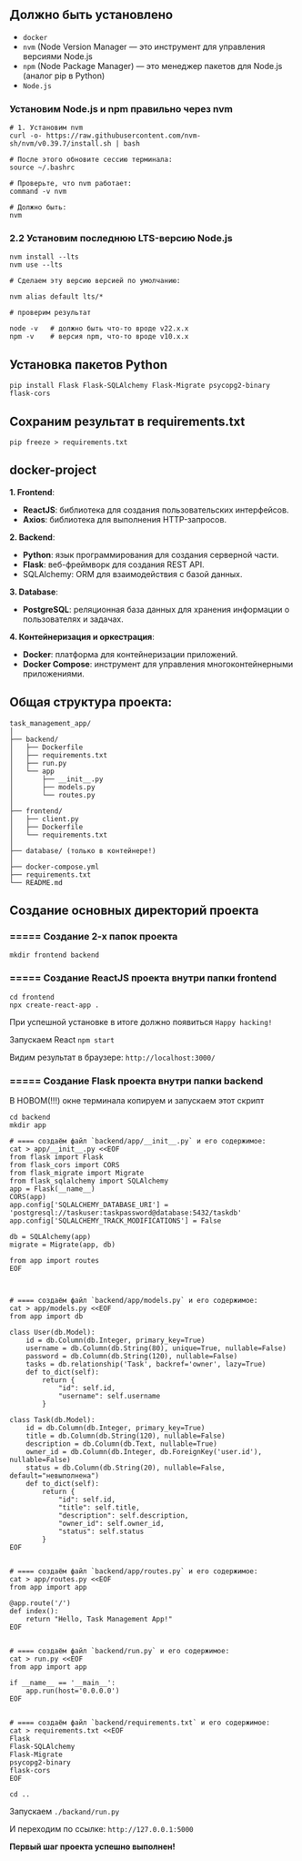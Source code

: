 ## Должно быть установлено
- `docker`
- `nvm` (Node Version Manager — это инструмент для управления версиями Node.js
- `npm` (Node Package Manager) — это менеджер пакетов для Node.js (аналог pip в Python)
- `Node.js` 


### Установим Node.js и npm правильно через nvm
```
# 1. Установим nvm
curl -o- https://raw.githubusercontent.com/nvm-sh/nvm/v0.39.7/install.sh | bash

# После этого обновите сессию терминала:
source ~/.bashrc

# Проверьте, что nvm работает:
command -v nvm

# Должно быть: 
nvm
```

### 2.2 Установим последнюю LTS-версию Node.js
```
nvm install --lts
nvm use --lts

# Сделаем эту версию версией по умолчанию:

nvm alias default lts/*

# проверим результат

node -v   # должно быть что-то вроде v22.x.x
npm -v    # версия npm, что-то вроде v10.x.x
```

## Установка пакетов Python
```
pip install Flask Flask-SQLAlchemy Flask-Migrate psycopg2-binary flask-cors
```

## Сохраним результат в requirements.txt
```
pip freeze > requirements.txt
```

## docker-project

**1. Frontend**:
- **ReactJS**: библиотека для создания пользовательских интерфейсов.
- **Axios**: библиотека для выполнения HTTP-запросов.

**2. Backend**:
- **Python**: язык программирования для создания серверной части.
- **Flask**: веб-фреймворк для создания REST API.
- SQLAlchemy: ORM для взаимодействия с базой данных.

**3. Database**:
- **PostgreSQL**: реляционная база данных для хранения информации о пользователях и задачах.

**4. Контейнеризация и оркестрация**:
- **Docker**: платформа для контейнеризации приложений.
- **Docker Compose**: инструмент для управления многоконтейнерными приложениями.


## Общая структура проекта:
```
task_management_app/
│
├── backend/
│   ├── Dockerfile
│   ├── requirements.txt
│   ├── run.py
│   └── app
│       ├── __init__.py
│       ├── models.py
│       └── routes.py
│
├── frontend/
│   ├── client.py
│   ├── Dockerfile
│   └── requirements.txt
│
├── database/ (только в контейнере!)
│
├── docker-compose.yml
├── requirements.txt
└── README.md 
```

## Создание основных директорий проекта

### ===== Создание 2-х папок проекта
```
mkdir frontend backend
```
### ===== Создание ReactJS проекта внутри папки frontend

```
cd frontend
npx create-react-app .
```

При успешной установке в итоге должно появиться `Happy hacking!`

Запускаем React `npm start`

Видим результат в браузере: `http://localhost:3000/`

### ===== Создание Flask проекта внутри папки backend

В НОВОМ(!!!) окне терминала копируем и запускаем этот скрипт
```
cd backend
mkdir app

# ==== создаём файл `backend/app/__init__.py` и его содержимое:
cat > app/__init__.py <<EOF
from flask import Flask
from flask_cors import CORS
from flask_migrate import Migrate
from flask_sqlalchemy import SQLAlchemy
app = Flask(__name__)
CORS(app)
app.config['SQLALCHEMY_DATABASE_URI'] = 'postgresql://taskuser:taskpassword@database:5432/taskdb'
app.config['SQLALCHEMY_TRACK_MODIFICATIONS'] = False

db = SQLAlchemy(app)
migrate = Migrate(app, db)

from app import routes
EOF



# ==== создаём файл `backend/app/models.py` и его содержимое:
cat > app/models.py <<EOF
from app import db

class User(db.Model):
    id = db.Column(db.Integer, primary_key=True)
    username = db.Column(db.String(80), unique=True, nullable=False)
    password = db.Column(db.String(120), nullable=False)
    tasks = db.relationship('Task', backref='owner', lazy=True)
    def to_dict(self):
        return {
            "id": self.id,
            "username": self.username
        }

class Task(db.Model):
    id = db.Column(db.Integer, primary_key=True)
    title = db.Column(db.String(120), nullable=False)
    description = db.Column(db.Text, nullable=True)
    owner_id = db.Column(db.Integer, db.ForeignKey('user.id'), nullable=False)
    status = db.Column(db.String(20), nullable=False, default="невыполнена")
    def to_dict(self):
        return {
            "id": self.id,
            "title": self.title,
            "description": self.description,
            "owner_id": self.owner_id,
            "status": self.status
        }
EOF


# ==== создаём файл `backend/app/routes.py` и его содержимое:
cat > app/routes.py <<EOF
from app import app

@app.route('/')
def index():
    return "Hello, Task Management App!"
EOF


# ==== создаём файл `backend/run.py` и его содержимое:
cat > run.py <<EOF
from app import app

if __name__ == '__main__':
    app.run(host='0.0.0.0')
EOF


# ==== создаём файл `backend/requirements.txt` и его содержимое:
cat > requirements.txt <<EOF
Flask
Flask-SQLAlchemy
Flask-Migrate
psycopg2-binary
flask-cors
EOF

cd ..
```

Запускаем `./backand/run.py`

И переходим по ссылке: `http://127.0.0.1:5000`


**Первый шаг проекта успешно выполнен!**